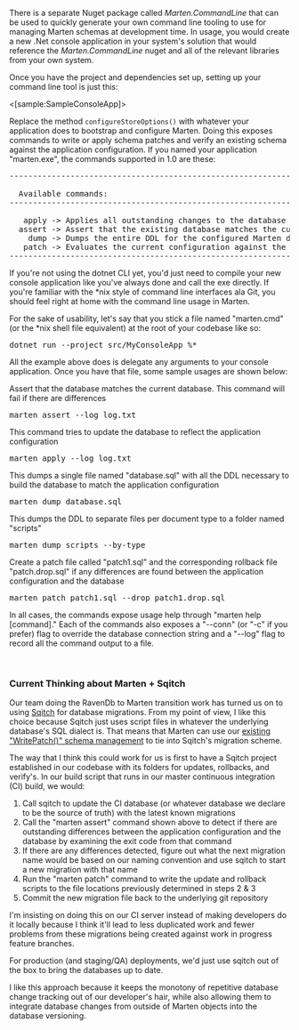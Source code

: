<!--title:Command Line Tooling for Marten Management-->


There is a separate Nuget package called _Marten.CommandLine_ that can be used to quickly generate your own command line tooling to
use for managing Marten schemas at development time. In usage, you would create a new .Net console application in your system's
solution that would reference the _Marten.CommandLine_ nuget and all of the relevant libraries from your own system. 

Once you have the project and dependencies set up, setting up your command line tool is just this:

<[sample:SampleConsoleApp]>

Replace the method `configureStoreOptions()` with whatever your application does to bootstrap and configure Marten. Doing this exposes 
commands to write or apply schema patches and verify an existing schema against the application configuration. If you named your
application "marten.exe", the commands supported in 1.0 are these:

<pre>
------------------------------------------------------------------------------------------------------------------------------------

  Available commands:
------------------------------------------------------------------------------------------------------------------------------------

   apply -> Applies all outstanding changes to the database based on the current configuration
  assert -> Assert that the existing database matches the current Marten configuration
    dump -> Dumps the entire DDL for the configured Marten database
   patch -> Evaluates the current configuration against the database and writes a patch and drop file if there are any differences
------------------------------------------------------------------------------------------------------------------------------------
</pre>



If you're not using the dotnet CLI yet, you'd just need to compile your new console application like you've always done and call the exe directly. If you're familiar with the *nix style of command line interfaces ala Git, you should feel right at home with the command line usage in Marten.

For the sake of usability, let's say that you stick a file named "marten.cmd" (or the *nix shell file equivalent) at the root of your codebase like so:
<pre>
dotnet run --project src/MyConsoleApp %*
</pre>

All the example above does is delegate any arguments to your console application. Once you have that file, some sample usages are shown below:


Assert that the database matches the current database. This
command will fail if there are differences

<pre>
marten assert --log log.txt
</pre>

This command tries to update the database to reflect the application configuration
<pre>
marten apply --log log.txt
</pre>

This dumps a single file named "database.sql" with 
all the DDL necessary to build the database to
match the application configuration
<pre>
marten dump database.sql
</pre>

This dumps the DDL to separate files per document
type to a folder named "scripts"
<pre>
marten dump scripts --by-type
</pre>

Create a patch file called "patch1.sql" and
the corresponding rollback file "patch.drop.sql" if any
differences are found between the application configuration
and the database
<pre>
marten patch patch1.sql --drop patch1.drop.sql
</pre>


In all cases, the commands expose usage help through "marten help [command]." Each of the commands also exposes a "--conn" (or "-c" if you prefer) flag to override the database connection string and a "--log" flag to record all the command output to a file.

&nbsp;
<h3>Current Thinking about Marten + Sqitch</h3>
Our team doing the RavenDb to Marten transition work has turned us on to using <a href="http://sqitch.org/">Sqitch</a> for database migrations. From my point of view, I like this choice because Sqitch just uses script files in whatever the underlying database's SQL dialect is. That means that Marten can use our <a href="http://jasperfx.github.io/marten/documentation/schema/migrations/">existing "WritePatch()" schema management</a> to tie into Sqitch's migration scheme.

The way that I think this could work for us is first to have a Sqitch project established in our codebase with its folders for updates, rollbacks, and verify's. In our build script that runs in our master continuous integration (CI) build, we would:
<ol>
	<li>Call sqitch to update the CI database (or whatever database we declare to be the source of truth) with the latest known migrations</li>
	<li>Call the "marten assert" command shown above to detect if there are outstanding differences between the application configuration and the database by examining the exit code from that command</li>
	<li>If there are any differences detected, figure out what the next migration name would be based on our naming convention and use sqitch to start a new migration with that name</li>
	<li>Run the "marten patch" command to write the update and rollback scripts to the file locations previously determined in steps 2 &amp; 3</li>
	<li>Commit the new migration file back to the underlying git repository</li>
</ol>
I'm insisting on doing this on our CI server instead of making developers do it locally because I think it'll lead to less duplicated work and fewer problems from these migrations being created against work in progress feature branches.

For production (and staging/QA) deployments, we'd just use sqitch out of the box to bring the databases up to date.

I like this approach because it keeps the monotony of repetitive database change tracking out of our developer's hair, while also allowing them to integrate database changes from outside of Marten objects into the database versioning.



